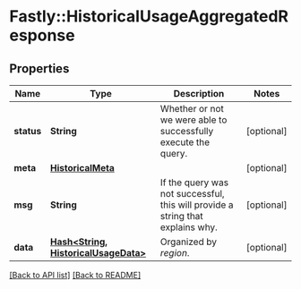 # Fastly::HistoricalUsageAggregatedResponse

## Properties

| Name | Type | Description | Notes |
| ---- | ---- | ----------- | ----- |
| **status** | **String** | Whether or not we were able to successfully execute the query. | [optional] |
| **meta** | [**HistoricalMeta**](HistoricalMeta.md) |  | [optional] |
| **msg** | **String** | If the query was not successful, this will provide a string that explains why. | [optional] |
| **data** | [**Hash&lt;String, HistoricalUsageData&gt;**](HistoricalUsageData.md) | Organized by *region*. | [optional] |

[[Back to API list]](../../README.md#endpoints) [[Back to README]](../../README.md)

